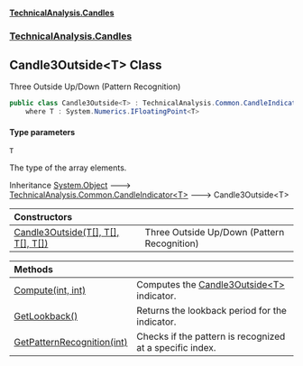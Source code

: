 #### [TechnicalAnalysis\.Candles](Atypical.TechnicalAnalysis.Candles.md 'Atypical\.TechnicalAnalysis\.Candles')
### [TechnicalAnalysis\.Candles](Atypical.TechnicalAnalysis.Candles.md#TechnicalAnalysis.Candles 'TechnicalAnalysis\.Candles')

## Candle3Outside\<T\> Class

Three Outside Up/Down \(Pattern Recognition\)

```csharp
public class Candle3Outside<T> : TechnicalAnalysis.Common.CandleIndicator<T>
    where T : System.Numerics.IFloatingPoint<T>
```
#### Type parameters

<a name='TechnicalAnalysis.Candles.Candle3Outside_T_.T'></a>

`T`

The type of the array elements\.

Inheritance [System\.Object](https://docs.microsoft.com/en-us/dotnet/api/System.Object 'System\.Object') &#129106; [TechnicalAnalysis\.Common\.CandleIndicator&lt;](https://docs.microsoft.com/en-us/dotnet/api/TechnicalAnalysis.Common.CandleIndicator-1 'TechnicalAnalysis\.Common\.CandleIndicator\`1')[T](Candle3Outside_T_.md#TechnicalAnalysis.Candles.Candle3Outside_T_.T 'TechnicalAnalysis\.Candles\.Candle3Outside\<T\>\.T')[&gt;](https://docs.microsoft.com/en-us/dotnet/api/TechnicalAnalysis.Common.CandleIndicator-1 'TechnicalAnalysis\.Common\.CandleIndicator\`1') &#129106; Candle3Outside\<T\>

| Constructors | |
| :--- | :--- |
| [Candle3Outside\(T\[\], T\[\], T\[\], T\[\]\)](Candle3Outside_T_.Candle3Outside(T[],T[],T[],T[]).md 'TechnicalAnalysis\.Candles\.Candle3Outside\<T\>\.Candle3Outside\(T\[\], T\[\], T\[\], T\[\]\)') | Three Outside Up/Down \(Pattern Recognition\) |

| Methods | |
| :--- | :--- |
| [Compute\(int, int\)](Candle3Outside_T_.Compute(int,int).md 'TechnicalAnalysis\.Candles\.Candle3Outside\<T\>\.Compute\(int, int\)') | Computes the [Candle3Outside&lt;T&gt;](Candle3Outside_T_.md 'TechnicalAnalysis\.Candles\.Candle3Outside\<T\>') indicator\. |
| [GetLookback\(\)](Candle3Outside_T_.GetLookback().md 'TechnicalAnalysis\.Candles\.Candle3Outside\<T\>\.GetLookback\(\)') | Returns the lookback period for the indicator\. |
| [GetPatternRecognition\(int\)](Candle3Outside_T_.GetPatternRecognition(int).md 'TechnicalAnalysis\.Candles\.Candle3Outside\<T\>\.GetPatternRecognition\(int\)') | Checks if the pattern is recognized at a specific index\. |
